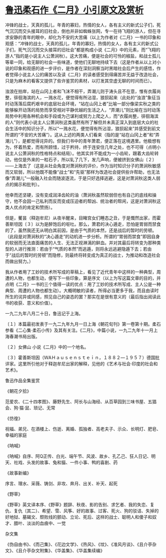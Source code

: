 # [鲁迅柔石作《二月》小引原文及赏析](https://www.vrrw.net/wx/7810.html)

冲锋的战士，天真的孤儿，年青的寡妇，热情的女人，各有主义的新式公子们，死气沉沉而交头接耳的旧社会，倒也并非如蜘蛛张网，专一在待飞翔的游人，但在寻求安静的青年的眼中，却化为不安的大苦痛（以上为作者对《二月》一书的印象和观感：“冲锋的战士，天真的孤儿，年青的寡妇，热情的女人，各有主义的新式公子们，死气沉沉而交头接耳的旧社会”都是构成小说《二月》中的元素，而“飞翔的游人”指的是小说主人公萧涧秋）。这大苦痛，便是社会的可怜的椒盐，和战士孤儿等辈一同，给无聊的社会一些味道，使他们无聊地持续下去（这是作者从以上对小说的印象和观感的进一步评价，是作者在深刻洞察当时黑暗社会后产生的感悟，作者觉得小说主人公的痛苦以及读《二月》的读者感受到得痛苦并无益于改造社会，只是为麻木的看客又提供了些许鉴赏的素材，以打发其空虚无聊的时间而已）。



浊浪在拍岸，站在山冈上者和飞沫不相干，弄潮儿则于涛头且不在意，惟有衣履尚整，徘徊海滨的人，一溅水花，便觉得有所沾湿，狼狈起来（此处的“浊浪”象征当时动荡落后腐朽艰辛的底层社会环境，“站在山冈上者”比喻一部分像梁实秋之类的能够躲开动荡的局势而享受相对平静优越的生活之人，“弄潮儿”则比喻在当时动荡局势中利用各种机会和手段或为己谋利或努力上爬之人，而“衣履尚整，徘徊海滨的人”则代表小说主人公萧涧秋这类虽然有所了解但并未真正深入到底层大众的社会生活中的知识分子，所以“一溅水花，便觉得有所沾湿，狼狈起来”并感受到前文所谓的“不安的大苦痛”）。这从上述的两类人们看来（指的是“站在山冈上者”和“弄潮儿”），是都觉得诧异的。但我们书中的青年萧君，便正落在这境遇里。他极想有为，怀着热爱，而有所顾惜，过于矜持，终于连安住几年之处，也不可得（点明小说主人公萧涧秋的性格特点和结局）。他其实并不能成为一小齿轮，跟着大齿轮转动，他仅是外来的一粒石子，所以轧了几下，发几声响，便被挤到女佛山〔２〕——上海去了（这是从社会角度对萧涧秋的评价，作为当时知识分子的萧涧秋敏感而又软弱，所以他既不能像“战士”和“先驱”那样为改造社会提供些许帮助，也无法像“弄潮儿”一般融入社会而随波逐流，于是只好选择逃避，这是对萧涧秋这类人弱点的揭示和批判）。

他幸而还坚硬，没有变成润泽齿轮的油（萧涧秋虽然软弱但也有自己的底线和操守，他不会因一己私利而反而变成压迫者的帮凶、统治者的帮闲，这是对萧涧秋这类人优点的肯定和赞扬）。

但是，矍昙（释迦牟尼）从夜半醒来，目睹宫女们睡态之丑，于是慨然出家，而霍善斯坦因〔３〕以为是醉饱后的呕吐。那么，萧君的决心遁走，恐怕是胃弱而禁食的了，虽然我还无从明白其前因，是由于气质的本然，还是战后的暂时的劳顿。（此段是对萧涧秋的“决心遁走”的动机进一步分析。所谓的“胃弱而禁食”即因自身的软弱而无法直面痛苦的人生、无法正视淋漓的鲜血。并对其最后将转变为那种类型的人进行推测：若由于“气质的本然”而逃遁，则将永远逃避隐遁下去；若由于“战后的暂时的劳顿”而隐修，则最终将转变成为真正的战士，为推动和改造社会而做出努力。）

我从作者用了工妙的技术所写成的草稿上，看见了近代青年中这样的一种典型，周遭的人物，也都生动，便写下一些印象，算是序文（以上为写这篇文章的目的，并点明《二月》一书的三个值得一读的优点：用了工妙的技术所写成、主人公是一种典型、周遭的人物也都生动）。大概明敏的读者，所得必当更多于我，而且由读时所生的诧异或同感，照见自己的姿态的罢？那实在是很有意义的（最后指出阅读此书的收获、意义和价值）。

一九二九年八月二十日，鲁迅记于上海。





〔１〕本篇最初发表于一九二九年九月一日上海《朝花旬刊》第一卷第十期。柔石参看《二心集·柔石小传》及其有关注。《二月》，中篇小说，一九二九年十一月上海春潮书局出版。

〔２〕女佛山 小说《二月》中的一个地名。

〔３〕霍善斯坦因（ＷAＨａｕｓｅｎｓｔｅｉｎ，１８８２—１９５７）德国批评家。这里所引他对于释迦牟尼出家的解释，见他的《艺术与社会·印度的社会和艺术》。

鲁迅作品全集鉴赏

《朝花夕拾》

范爱农、《二十四孝图》、藤野先生、阿长与山海经、从百草园到三味书屋、五猖会、狗·猫·鼠、琐记、无常

《仿徨》

祝福、弟兄、在酒楼上、伤逝、离婚、孤独者、高老夫子、示众、长明灯、肥皂、幸福的家庭

《呐喊》

《呐喊》自序、阿Q正传、白光、端午节、风波、故乡、孔乙己、狂人日记、明天、社戏、头发的故事、兔和猫、一件小事、鸭的喜剧、药

《故事新编》

序言、理水、采薇、铸剑、非攻、奔月、出关、补天、起死

《野草》

《野草》英文译本序、《野草》题辞、秋夜、影的告别、求乞者、我的失恋、复仇、复仇〔其二〕、希望、雪、风筝、好的故事、过客、死火、狗的驳诘、失掉的好地狱、墓碣文、颓败线的颤动、立论、死后、这样的战士、聪明人和傻子和奴才、腊叶、淡淡的血痕中、一觉

杂文集

《伪自由书》、《而己集》、《花边文学》、《热风》、《坟》、《准风月谈》、《且介亭杂文》、《且介亭杂文附集》、《华盖集》、《华盖集续编》

